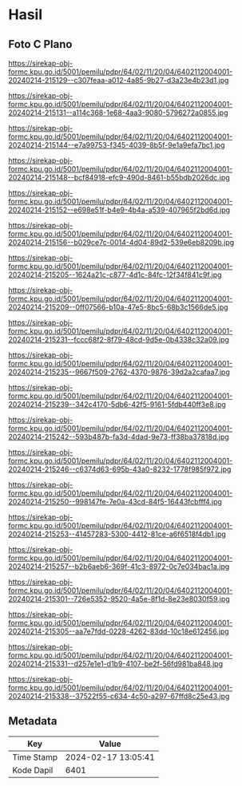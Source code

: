 # Hasil

## Foto C Plano

https://sirekap-obj-formc.kpu.go.id/5001/pemilu/pdpr/64/02/11/20/04/6402112004001-20240214-215129--c307feaa-a012-4a85-9b27-d3a23e4b23d1.jpg

https://sirekap-obj-formc.kpu.go.id/5001/pemilu/pdpr/64/02/11/20/04/6402112004001-20240214-215131--a114c368-1e68-4aa3-9080-5796272a0855.jpg

https://sirekap-obj-formc.kpu.go.id/5001/pemilu/pdpr/64/02/11/20/04/6402112004001-20240214-215144--e7a99753-f345-4039-8b5f-9e1a9efa7bc1.jpg

https://sirekap-obj-formc.kpu.go.id/5001/pemilu/pdpr/64/02/11/20/04/6402112004001-20240214-215148--bcf84918-efc9-490d-8461-b55bdb2026dc.jpg

https://sirekap-obj-formc.kpu.go.id/5001/pemilu/pdpr/64/02/11/20/04/6402112004001-20240214-215152--e698e51f-b4e9-4b4a-a539-407965f2bd6d.jpg

https://sirekap-obj-formc.kpu.go.id/5001/pemilu/pdpr/64/02/11/20/04/6402112004001-20240214-215156--b029ce7c-0014-4d04-89d2-539e6eb8209b.jpg

https://sirekap-obj-formc.kpu.go.id/5001/pemilu/pdpr/64/02/11/20/04/6402112004001-20240214-215205--1624a21c-c877-4d1c-84fc-12f34f841c9f.jpg

https://sirekap-obj-formc.kpu.go.id/5001/pemilu/pdpr/64/02/11/20/04/6402112004001-20240214-215209--0ff07566-b10a-47e5-8bc5-68b3c1566de5.jpg

https://sirekap-obj-formc.kpu.go.id/5001/pemilu/pdpr/64/02/11/20/04/6402112004001-20240214-215231--fccc68f2-8f79-48cd-9d5e-0b4338c32a09.jpg

https://sirekap-obj-formc.kpu.go.id/5001/pemilu/pdpr/64/02/11/20/04/6402112004001-20240214-215235--9667f509-2762-4370-9876-39d2a2cafaa7.jpg

https://sirekap-obj-formc.kpu.go.id/5001/pemilu/pdpr/64/02/11/20/04/6402112004001-20240214-215239--342c4170-5db6-42f5-9161-5fdb440ff3e8.jpg

https://sirekap-obj-formc.kpu.go.id/5001/pemilu/pdpr/64/02/11/20/04/6402112004001-20240214-215242--593b487b-fa3d-4dad-9e73-ff38ba37818d.jpg

https://sirekap-obj-formc.kpu.go.id/5001/pemilu/pdpr/64/02/11/20/04/6402112004001-20240214-215246--c6374d63-695b-43a0-8232-1778f985f972.jpg

https://sirekap-obj-formc.kpu.go.id/5001/pemilu/pdpr/64/02/11/20/04/6402112004001-20240214-215250--998147fe-7e0a-43cd-84f5-16443fcbfff4.jpg

https://sirekap-obj-formc.kpu.go.id/5001/pemilu/pdpr/64/02/11/20/04/6402112004001-20240214-215253--41457283-5300-4412-81ce-a6f6518f4db1.jpg

https://sirekap-obj-formc.kpu.go.id/5001/pemilu/pdpr/64/02/11/20/04/6402112004001-20240214-215257--b2b6aeb6-369f-41c3-8972-0c7e034bac1a.jpg

https://sirekap-obj-formc.kpu.go.id/5001/pemilu/pdpr/64/02/11/20/04/6402112004001-20240214-215301--726e5352-9520-4a5e-8f1d-8e23e8030f59.jpg

https://sirekap-obj-formc.kpu.go.id/5001/pemilu/pdpr/64/02/11/20/04/6402112004001-20240214-215305--aa7e7fdd-0228-4262-83dd-10c18e612456.jpg

https://sirekap-obj-formc.kpu.go.id/5001/pemilu/pdpr/64/02/11/20/04/6402112004001-20240214-215331--d257e1e1-d1b9-4107-be2f-56fd981ba848.jpg

https://sirekap-obj-formc.kpu.go.id/5001/pemilu/pdpr/64/02/11/20/04/6402112004001-20240214-215338--37522f55-c634-4c50-a297-67ffd8c25e43.jpg


## Metadata

| Key        | Value               |
| ---------- | ------------------- |
| Time Stamp | 2024-02-17 13:05:41 |
| Kode Dapil | 6401                |




